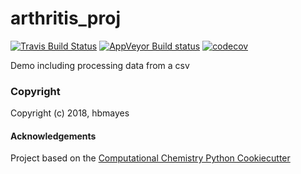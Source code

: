 arthritis_proj
==============================
[//]: # (Badges)
[![Travis Build Status](https://travis-ci.org/REPLACE_WITH_OWNER_ACCOUNT/arthritis_proj.png)](https://travis-ci.org/REPLACE_WITH_OWNER_ACCOUNT/arthritis_proj)
[![AppVeyor Build status](https://ci.appveyor.com/api/projects/status/REPLACE_WITH_APPVEYOR_LINK/branch/master?svg=true)](https://ci.appveyor.com/project/REPLACE_WITH_OWNER_ACCOUNT/arthritis_proj/branch/master)
[![codecov](https://codecov.io/gh/REPLACE_WITH_OWNER_ACCOUNT/arthritis_proj/branch/master/graph/badge.svg)](https://codecov.io/gh/REPLACE_WITH_OWNER_ACCOUNT/arthritis_proj/branch/master)

Demo including processing data from a csv

### Copyright

Copyright (c) 2018, hbmayes


#### Acknowledgements
 
Project based on the 
[Computational Chemistry Python Cookiecutter](https://github.com/choderalab/cookiecutter-python-comp-chem)
